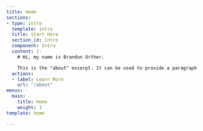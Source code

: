 ```yaml
---
title: Home
sections:
- type: intro
  template: intro
  title: Start Here
  section_id: intro
  component: Intro
  content: |-
    # Hi, my name is Brandon Orther.

    This is the "about" excerpt. It can be used to provide a paragraph about yourself that people can read on the homepage to get a sense of who you are. There also exists a dedicated about page where you can write more about yourself for those who are interested.
  actions:
  - label: Learn More
    url: "/about"
menus:
  main:
    title: Home
    weight: 1
template: home

---
```

